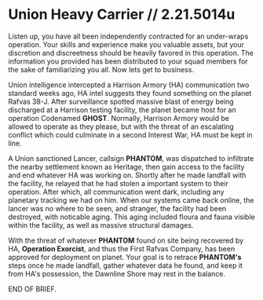 # Union Heavy Carrier // 2.21.5014u

Listen up, you have all been independently contracted for an under-wraps operation. Your skills and experience make you valuable assets, but your discretion and discreetness should be heavily favored in this operation. The information you provided has been distributed to your squad members for the sake of familiarizing you all. Now lets get to business.

Union intelligence intercepted a Harrison Armory (HA) communication two standard weeks ago, HA intel suggests they found something on the planet Rafvas 38-J. After surveillance spotted massive blast of energy being discharged at a Harrison testing facility, the planet became host for an operation Codenamed **GHOST**. Normally, Harrison Armory would be allowed to operate as they please, but with the threat of an escalating conflict which could culminate in a second Interest War, HA must be kept in line. 

A Union sanctioned Lancer, callsign **PHANTOM**, was dispatched to infiltrate the nearby settlement known as Heritage, then gain access to the facility and end whatever HA was working on. Shortly after he made landfall with the facility, he relayed that he had stolen a important system to their operation. After which, all communication went dark, including any planetary tracking we had on him. When our systems came back online, the lancer was no where to be seen, and stranger, the facility had been destroyed, with noticable aging. This aging included floura and fauna visible within the facility, as well as massive structural damages. 

With the threat of whatever **PHANTOM** found on site being recovered by HA, **Operation Exorcist**, and thus the First Rafvas Company, has been approved for deployment on planet. Your goal is to retrace **PHANTOM's** steps once he made landfall, gather whatever data he found, and keep it from HA's possession, the Dawnline Shore may rest in the balance. 

END OF BRIEF.
